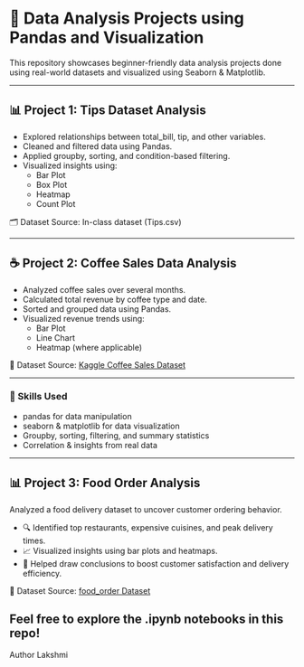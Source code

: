 # 🧠 Data Analysis Projects using Pandas and Visualization

This repository showcases beginner-friendly data analysis projects done using real-world datasets and visualized using Seaborn & Matplotlib.

---

## 📊 Project 1: Tips Dataset Analysis

- Explored relationships between total_bill, tip, and other variables.
- Cleaned and filtered data using Pandas.
- Applied groupby, sorting, and condition-based filtering.
- Visualized insights using:
  - Bar Plot
  - Box Plot
  - Heatmap
  - Count Plot

🗂️ Dataset Source: In-class dataset (Tips.csv)

---

## ☕ Project 2: Coffee Sales Data Analysis

- Analyzed coffee sales over several months.
- Calculated total revenue by coffee type and date.
- Sorted and grouped data using Pandas.
- Visualized revenue trends using:
  - Bar Plot
  - Line Chart
  - Heatmap (where applicable)

📌 Dataset Source: [Kaggle Coffee Sales Dataset](https://www.kaggle.com/)

---

### 🚀 Skills Used

- pandas for data manipulation  
- seaborn & matplotlib for data visualization  
- Groupby, sorting, filtering, and summary statistics  
- Correlation & insights from real data

---
## 📊 Project 3: Food Order Analysis

Analyzed a food delivery dataset to uncover customer ordering behavior.
- 🔍 Identified top restaurants, expensive cuisines, and peak delivery times.
- 📈 Visualized insights using bar plots and heatmaps.
- 🎯 Helped draw conclusions to boost customer satisfaction and delivery efficiency.

📌 Dataset Source: [food_order Dataset](https://www.kaggle.com/)

Feel free to explore the .ipynb notebooks in this repo!
---
Author
Lakshmi
